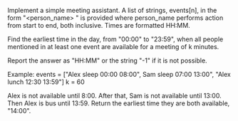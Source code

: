 Implement a simple meeting assistant. A list of strings, events[n], in the form "<person_name> <action> <start> <end>" is provided where person_name performs action from start to end, both inclusive. Times are formatted HH:MM.

Find the earliest time in the day, from "00:00" to "23:59", when all people mentioned in at least one event are available for a meeting of k minutes.

Report the answer as "HH:MM" or the string "-1" if it is not possible.

Example:
events = ["Alex sleep 00:00 08:00", Sam sleep 07:00 13:00", "Alex lunch 12:30 13:59"]
k = 60

Alex is not available until 8:00. After that, Sam is not available until 13:00. Then Alex is bus until 13:59. Return the earliest time they are both available, "14:00".
